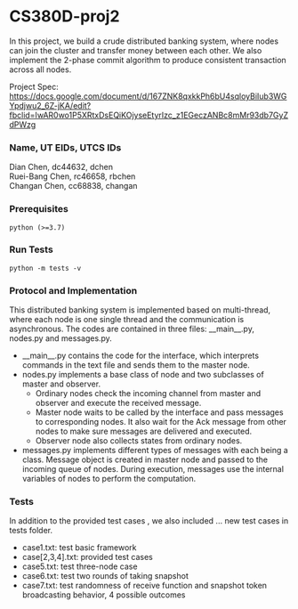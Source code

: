 # CS380D-proj2
In this project, we build a crude distributed banking system, 
where nodes can join the cluster and transfer money between each other.
We also implement the 2-phase commit algorithm to produce consistent transaction across all nodes.


Project Spec: https://docs.google.com/document/d/167ZNK8qxkkPh6bU4sqloyBiIub3WGYpdjwu2_6Z-jKA/edit?fbclid=IwAR0wo1P5XRtxDsEQiKOjyseEtyrIzc_z1EGeczANBc8mMr93db7GyZdPWzg

### Name, UT EIDs, UTCS IDs
Dian Chen, dc44632, dchen  
Ruei-Bang Chen, rc46658, rbchen  
Changan Chen, cc68838, changan


### Prerequisites
```
python (>=3.7)
```

### Run Tests
`python -m tests -v`

### Protocol and Implementation
This distributed banking system is implemented based on multi-thread, where each node is one 
single thread and the communication is asynchronous. 
The codes are contained in three files: \_\_main\_\_.py, nodes.py and messages.py.

* \_\_main\_\_.py contains the code for the interface, which interprets commands 
in the text file and sends them to the master node.
* nodes.py implements a base class of node and two subclasses of master and observer.
  * Ordinary nodes check the incoming channel from master and observer and execute the received message.
  * Master node waits to be called by the interface and pass messages to corresponding nodes.
It also wait for the Ack message from other nodes to make sure messages are delivered and executed.
  * Observer node also collects states from ordinary nodes.
* messages.py implements different types of messages with each being a class. Message object is created in master node and passed to the incoming queue
of nodes. During execution, messages use the internal variables of nodes to perform the computation.


### Tests
In addition to the provided test cases , we also included ... new test cases in tests folder.
* case1.txt: test basic framework
* case[2,3,4].txt: provided test cases
* case5.txt: test three-node case
* case6.txt: test two rounds of taking snapshot
* case7.txt: test randomness of receive function and snapshot token broadcasting behavior, 4 possible outcomes
